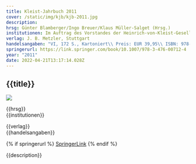```yaml
---
title: Kleist-Jahrbuch 2011
cover: /static/img/kjb/kjb-2011.jpg
description:   
hrsg: Günter Blamberger/Ingo Breuer/Klaus Müller-Salget (Hrsg.)
institutionen: Im Auftrag des Vorstandes der Heinrich-von-Kleist-Gesellschaft
verlag: J. B. Metzler, Stuttgart
handelsangaben: "VI, 172 S., Kartoniert\\ Preis: EUR 39,95\\ ISBN: 978-3-476-02408-4"
springerurl: https://link.springer.com/book/10.1007/978-3-476-00712-4
year: "2011"
date: 2022-04-21T13:17:14.028Z
---
```

## {{title}}

![]({{cover}})

{{hrsg}}\
{{institutionen}}

{{verlag}}\
{{handelsangaben}}

{% if springerurl %}
[SpringerLink]({{springerurl}})
{% endif %}

{{description}}